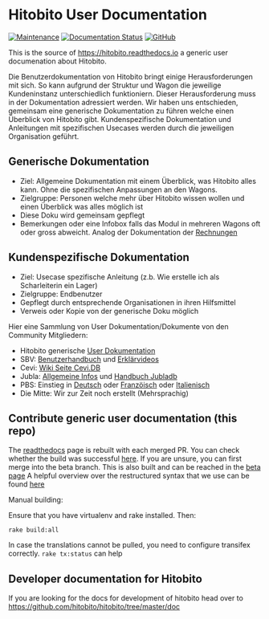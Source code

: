 # Hitobito User Documentation

[![Maintenance](https://img.shields.io/badge/Maintained%3F-yes-green.svg)](https://GitHub.com/hitobito/user_documentation/graphs/commit-activity)
[![Documentation Status](https://readthedocs.org/projects/hitobito/badge/?version=latest)](https://hitobito.readthedocs.io/de/latest/?badge=latest)
[![GitHub](https://img.shields.io/github/license/hitobito/user_documentation)](https://github.com/hitobito/user_documentation/blob/master/LICENSE)

This is the source of https://hitobito.readthedocs.io a generic user documenation about Hitobito.

Die Benutzerdokumentation von Hitobito bringt einige Herausforderungen mit sich. So kann aufgrund der Struktur und Wagon die jeweilige Kundeninstanz unterschiedlich funktioniern. Dieser Herausforderung muss in der Dokumentation adressiert werden. Wir haben uns entschieden, gemeinsam eine generische Dokumentation zu führen welche einen Überblick von Hitobito gibt. Kundenspezifische Dokumentation und Anleitungen mit spezifischen Usecases werden durch die jeweiligen Organisation geführt.

## Generische Dokumentation

* Ziel: Allgemeine Dokumentation mit einem Überblick, was Hitobito alles kann. Ohne die spezifischen Anpassungen an den Wagons.
* Zielgruppe: Personen welche mehr über Hitobito wissen wollen und einen Überblick was alles möglich ist
* Diese Doku wird gemeinsam gepflegt
* Bemerkungen oder eine Infobox falls das Modul in mehreren Wagons oft oder gross abweicht. Analog der Dokumentation der [Rechnungen](https://hitobito.readthedocs.io/de/latest/access_concept.html)

## Kundenspezifische Dokumentation 
* Ziel: Usecase spezifische Anleitung (z.b. Wie erstelle ich als Scharleiterin ein Lager)
* Zielgruppe: Endbenutzer 
* Gepflegt durch entsprechende Organisationen in ihren Hilfsmittel
* Verweis oder Kopie von der generische Doku möglich

Hier eine Sammlung von User Dokumentation/Dokumente von den Community Mitgliedern:

* Hitobito generische [User Dokumentation](https://hitobito.readthedocs.io/de/latest/)
* SBV: [Benutzerhandbuch](https://hitobito-manual-sbv-de.readthedocs.io/de/latest/) und [Erklärvideos](https://www.youtube.com/watch?v=-XPwxKcvS4c&list=UUjGtTWlk8_HvhjCo8eVUmvw&index=13)
* Cevi: [Wiki Seite Cevi.DB](https://wiki.cevi.ch/index.php/Cevi.DB)
* Jubla: [Allgemeine Infos](http://jubla.ch/datenbank) und [Handbuch Jubladb](https://github.com/jubla-ch/handbuch-jubladb-hitobito)
* PBS: Einstieg in [Deutsch](http://info-de.scouts.ch/) oder [Franzöisch](http://info-fr.scouts.ch/) oder [Italienisch](https://pfadi.swiss/it/midata/)
* Die Mitte: Wir zur Zeit noch erstellt (Mehrsprachig)

## Contribute generic user documentation (this repo)
The [readthedocs](https://readthedocs.org/) page is rebuilt with each merged PR. You can check whether the build was successful [here](https://readthedocs.org/projects/hitobito/builds/). If you are unsure, you can first merge into the beta branch. This is also built and can be reached in the [beta page](https://hitobito.readthedocs.io/de/beta/)
A helpful overview over the restructured syntax that we use can be found [here](https://www.sphinx-doc.org/en/master/usage/restructuredtext/basics.html)

Manual building:

Ensure that you have virtualenv and rake installed. Then:

`rake build:all`

In case the translations cannot be pulled, you need to configure transifex correctly.
`rake tx:status` can help

## Developer documentation for Hitobito

If you are looking for the docs for development of hitobito head over to https://github.com/hitobito/hitobito/tree/master/doc
